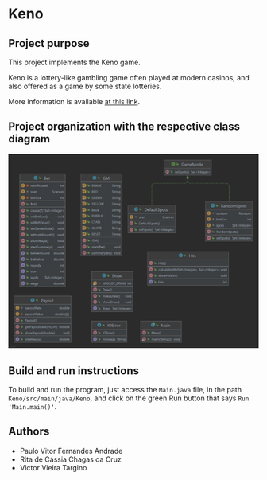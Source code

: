 # Keno

## Project purpose
This project implements the Keno game.

Keno is a lottery-like gambling game often played at modern casinos, and also offered as a game by some state lotteries. 

More information is available [at this link](https://en.wikipedia.org/wiki/Keno).

## Project organization with the respective class diagram
![plot](./ClassDiagram.png)

## Build and run instructions
To build and run the program, just access the `Main.java` file, in the path `Keno/src/main/java/Keno`, and click on the green Run button that says `Run 'Main.main()'`.


## Authors
- Paulo Vitor Fernandes Andrade
- Rita de Cássia Chagas da Cruz
- Victor Vieira Targino